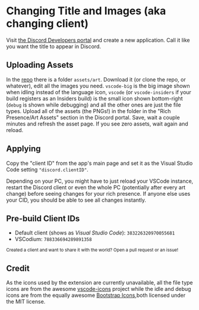 # Changing Title and Images (aka changing client)

Visit [the Discord Developers portal](https://discord.com/developers/applications) and create a new application. Call it like you want the title to appear in Discord.

## Uploading Assets

In the [repo](https://github.com/icrawl/discord-vscode) there is a folder `assets/art`. Download it (or clone the repo, or whatever), edit all the images you need. `vscode-big` is the big image shown when idling instead of the language icon, `vscode` (or `vscode-insiders` if your build registers as an Insiders build) is the small icon shown bottom-right (`debug` is shown while debugging) and all the other ones are just the file types. Upload all of the assets (the PNGs!) in the folder in the "Rich Presence/Art Assets" section in the Discord portal. Save, wait a couple minutes and refresh the asset page. If you see zero assets, wait again and reload.

## Applying

Copy the "client ID" from the app's main page and set it as the Visual Studio Code setting `"discord.clientID"`.

Depending on your PC, you might have to just reload your VSCode instance, restart the Discord client or even the whole PC (potentially after every art change) before seeing changes for your rich presence. If anyone else uses your CID, you should be able to see all changes instantly.

## Pre-build Client IDs

- Default client (shows as _Visual Studio Code_): `383226320970055681`
- VSCodium: `788336694289891358`

<small>Created a client and want to share it with the world? Open a pull request or an issue!</small>

## Credit

As the icons used by the extension are currently unavailable, all the file type icons are from the awesome [vscode-icons](https://github.com/vscode-icons/vscode-icons) project while the idle and debug icons are from the equally awesome [Bootstrap Icons](https://icons.getbootstrap.com),both licensed under the MIT license.
